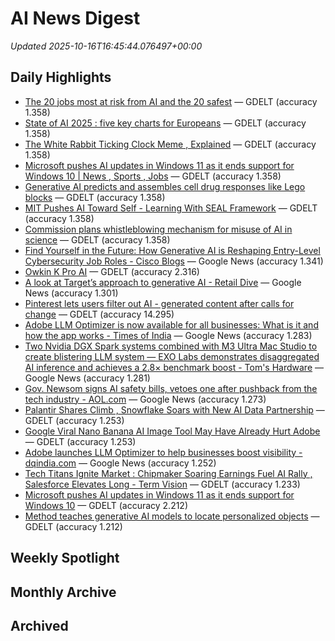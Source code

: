 # AI News Digest

_Updated 2025-10-16T16:45:44.076497+00:00_

## Daily Highlights

- [The 20 jobs most at risk from AI and the 20 safest](./daily/ec452e1ac1d1072d.md) — GDELT (accuracy 1.358)
- [State of AI 2025 : five key charts for Europeans](./daily/2ae35dd912e9c804.md) — GDELT (accuracy 1.358)
- [The  White Rabbit Ticking Clock  Meme , Explained](./daily/eda32e46913c5c25.md) — GDELT (accuracy 1.358)
- [Microsoft pushes AI updates in Windows 11 as it ends support for Windows 10 | News , Sports , Jobs](./daily/22faff481a3669a2.md) — GDELT (accuracy 1.358)
- [Generative AI predicts and assembles cell drug responses like Lego blocks](./daily/ba66efaa314c1411.md) — GDELT (accuracy 1.358)
- [MIT Pushes AI Toward Self - Learning With SEAL Framework](./daily/917f30ec0c2dc530.md) — GDELT (accuracy 1.358)
- [Commission plans whistleblowing mechanism for misuse of AI in science](./daily/f29018e3e7e2912d.md) — GDELT (accuracy 1.358)
- [Find Yourself in the Future: How Generative AI is Reshaping Entry-Level Cybersecurity Job Roles - Cisco Blogs](./daily/fcee2dbbd766406a.md) — Google News (accuracy 1.341)
- [Owkin K Pro AI](./daily/abe5c0f67e64505a.md) — GDELT (accuracy 2.316)
- [A look at Target’s approach to generative AI - Retail Dive](./daily/22378916a4f36e5e.md) — Google News (accuracy 1.301)
- [Pinterest lets users filter out AI - generated content after calls for change](./daily/f979aaeaa3663bd2.md) — GDELT (accuracy 14.295)
- [Adobe LLM Optimizer is now available for all businesses: What is it and how the app works - Times of India](./daily/5b9bbbe2178a3802.md) — Google News (accuracy 1.283)
- [Two Nvidia DGX Spark systems combined with M3 Ultra Mac Studio to create blistering LLM system — EXO Labs demonstrates disaggregated AI inference and achieves a 2.8× benchmark boost - Tom's Hardware](./daily/3427c76f1de0c5a9.md) — Google News (accuracy 1.281)
- [Gov. Newsom signs AI safety bills, vetoes one after pushback from the tech industry - AOL.com](./daily/88eddca070f9e160.md) — Google News (accuracy 1.273)
- [Palantir Shares Climb , Snowflake Soars with New AI Data Partnership](./daily/930ec84913102cef.md) — GDELT (accuracy 1.253)
- [Google Viral Nano Banana AI Image Tool May Have Already Hurt Adobe](./daily/0bcb42aee38c95e9.md) — GDELT (accuracy 1.253)
- [Adobe launches LLM Optimizer to help businesses boost visibility - dqindia.com](./daily/2ba6f27def227b07.md) — Google News (accuracy 1.252)
- [Tech Titans Ignite Market : Chipmaker Soaring Earnings Fuel AI Rally , Salesforce Elevates Long - Term Vision](./daily/ff7ddfc603ca19b5.md) — GDELT (accuracy 1.233)
- [Microsoft pushes AI updates in Windows 11 as it ends support for Windows 10](./daily/513b4a330b405a64.md) — GDELT (accuracy 2.212)
- [Method teaches generative AI models to locate personalized objects](./daily/8f1bd351989aef63.md) — GDELT (accuracy 1.212)

## Weekly Spotlight


## Monthly Archive


## Archived
